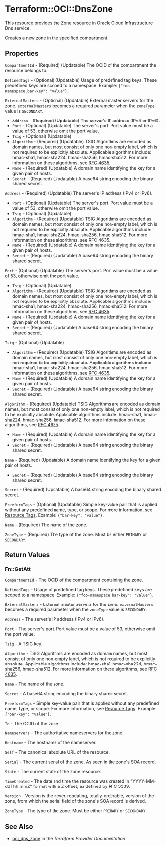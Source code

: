 # Terraform::OCI::DnsZone

This resource provides the Zone resource in Oracle Cloud Infrastructure Dns service.

Creates a new zone in the specified compartment.

## Properties

`CompartmentId` - (Required) (Updatable) The OCID of the compartment the resource belongs to.

`DefinedTags` - (Optional) (Updatable) Usage of predefined tag keys. These predefined keys are scoped to a namespace. Example: `{"foo-namespace.bar-key": "value"}`.

`ExternalMasters` - (Optional) (Updatable) External master servers for the zone. `externalMasters` becomes a required parameter when the `zoneType` value is `SECONDARY`.
* `Address` - (Required) (Updatable) The server's IP address (IPv4 or IPv6).
* `Port` - (Optional) (Updatable) The server's port. Port value must be a value of 53, otherwise omit the port value.
* `Tsig` - (Optional) (Updatable)
* `Algorithm` - (Required) (Updatable) TSIG Algorithms are encoded as domain names, but most consist of only one non-empty label, which is not required to be explicitly absolute. Applicable algorithms include: hmac-sha1, hmac-sha224, hmac-sha256, hmac-sha512. For more information on these algorithms, see [RFC 4635](https://tools.ietf.org/html/rfc4635#section-2).
* `Name` - (Required) (Updatable) A domain name identifying the key for a given pair of hosts.
* `Secret` - (Required) (Updatable) A base64 string encoding the binary shared secret.

`Address` - (Required) (Updatable) The server's IP address (IPv4 or IPv6).
* `Port` - (Optional) (Updatable) The server's port. Port value must be a value of 53, otherwise omit the port value.
* `Tsig` - (Optional) (Updatable)
* `Algorithm` - (Required) (Updatable) TSIG Algorithms are encoded as domain names, but most consist of only one non-empty label, which is not required to be explicitly absolute. Applicable algorithms include: hmac-sha1, hmac-sha224, hmac-sha256, hmac-sha512. For more information on these algorithms, see [RFC 4635](https://tools.ietf.org/html/rfc4635#section-2).
* `Name` - (Required) (Updatable) A domain name identifying the key for a given pair of hosts.
* `Secret` - (Required) (Updatable) A base64 string encoding the binary shared secret.

`Port` - (Optional) (Updatable) The server's port. Port value must be a value of 53, otherwise omit the port value.
* `Tsig` - (Optional) (Updatable)
* `Algorithm` - (Required) (Updatable) TSIG Algorithms are encoded as domain names, but most consist of only one non-empty label, which is not required to be explicitly absolute. Applicable algorithms include: hmac-sha1, hmac-sha224, hmac-sha256, hmac-sha512. For more information on these algorithms, see [RFC 4635](https://tools.ietf.org/html/rfc4635#section-2).
* `Name` - (Required) (Updatable) A domain name identifying the key for a given pair of hosts.
* `Secret` - (Required) (Updatable) A base64 string encoding the binary shared secret.

`Tsig` - (Optional) (Updatable)
* `Algorithm` - (Required) (Updatable) TSIG Algorithms are encoded as domain names, but most consist of only one non-empty label, which is not required to be explicitly absolute. Applicable algorithms include: hmac-sha1, hmac-sha224, hmac-sha256, hmac-sha512. For more information on these algorithms, see [RFC 4635](https://tools.ietf.org/html/rfc4635#section-2).
* `Name` - (Required) (Updatable) A domain name identifying the key for a given pair of hosts.
* `Secret` - (Required) (Updatable) A base64 string encoding the binary shared secret.

`Algorithm` - (Required) (Updatable) TSIG Algorithms are encoded as domain names, but most consist of only one non-empty label, which is not required to be explicitly absolute. Applicable algorithms include: hmac-sha1, hmac-sha224, hmac-sha256, hmac-sha512. For more information on these algorithms, see [RFC 4635](https://tools.ietf.org/html/rfc4635#section-2).
* `Name` - (Required) (Updatable) A domain name identifying the key for a given pair of hosts.
* `Secret` - (Required) (Updatable) A base64 string encoding the binary shared secret.

`Name` - (Required) (Updatable) A domain name identifying the key for a given pair of hosts.
* `Secret` - (Required) (Updatable) A base64 string encoding the binary shared secret.

`Secret` - (Required) (Updatable) A base64 string encoding the binary shared secret.

`FreeformTags` - (Optional) (Updatable) Simple key-value pair that is applied without any predefined name, type, or scope. For more information, see [Resource Tags](https://docs.cloud.oracle.com/iaas/Content/General/Concepts/resourcetags.htm). Example: `{"bar-key": "value"}`.

`Name` - (Required) The name of the zone.

`ZoneType` - (Required) The type of the zone. Must be either `PRIMARY` or `SECONDARY`.


## Return Values

### Fn::GetAtt

`CompartmentId` - The OCID of the compartment containing the zone.

`DefinedTags` - Usage of predefined tag keys. These predefined keys are scoped to a namespace. Example: `{"foo-namespace.bar-key": "value"}`.

`ExternalMasters` - External master servers for the zone. `externalMasters` becomes a required parameter when the `zoneType` value is `SECONDARY`.

`Address` - The server's IP address (IPv4 or IPv6).

`Port` - The server's port. Port value must be a value of 53, otherwise omit the port value.

`Tsig` - A TSIG key.

`Algorithm` - TSIG Algorithms are encoded as domain names, but most consist of only one non-empty label, which is not required to be explicitly absolute. Applicable algorithms include: hmac-sha1, hmac-sha224, hmac-sha256, hmac-sha512. For more information on these algorithms, see [RFC 4635](https://tools.ietf.org/html/rfc4635#section-2).

`Name` - The name of the zone.

`Secret` - A base64 string encoding the binary shared secret.

`FreeformTags` - Simple key-value pair that is applied without any predefined name, type, or scope. For more information, see [Resource Tags](https://docs.cloud.oracle.com/iaas/Content/General/Concepts/resourcetags.htm). Example: `{"bar-key": "value"}`.

`Id` - The OCID of the zone.

`Nameservers` - The authoritative nameservers for the zone.

`Hostname` - The hostname of the nameserver.

`Self` - The canonical absolute URL of the resource.

`Serial` - The current serial of the zone. As seen in the zone's SOA record.

`State` - The current state of the zone resource.

`TimeCreated` - The date and time the resource was created in "YYYY-MM-ddThh:mmZ" format with a Z offset, as defined by RFC 3339.

`Version` - Version is the never-repeating, totally-orderable, version of the zone, from which the serial field of the zone's SOA record is derived.

`ZoneType` - The type of the zone. Must be either `PRIMARY` or `SECONDARY`.

## See Also

* [oci_dns_zone](https://www.terraform.io/docs/providers/oci/r/dns_zone.html) in the _Terraform Provider Documentation_